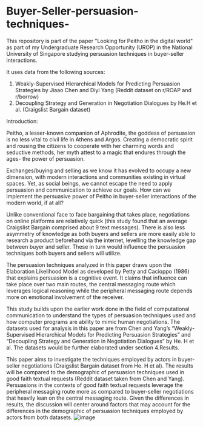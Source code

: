 # Buyer-Seller-persuasion-techniques-
This repository is part of the paper "Looking for Peitho in the digital world" as part of my Undergraduate Research Opportunity (UROP) in the National University of Singapore studying persuasion techniques in buyer-seller interactions.

It uses data from the following sources: 
1. Weakly-Supervised Hierarchical Models for Predicting Persuasion Strategies by Jiaao Chen and Diyi Yang (Reddit dataset on r/ROAP and r/borrow) 
2. Decoupling Strategy and Generation in Negotiation Dialogues by He.H et al. (Craigslist Bargain dataset) 

Introduction:

Peitho, a lesser-known companion of Aphrodite, the goddess of persuasion is no less vital to civil life in Athens and Argos. Creating a democratic spirit and rousing the citizens to cooperate with her charming words and seductive methods, her myth attest to a magic that endures through the ages- the power of persuasion. 

Exchanges/buying and selling as we know it has evolved to occupy a new dimension, with modern interactions and communities existing in virtual spaces. Yet, as social beings, we cannot escape the need to apply persuasion and communication to achieve our goals. How can we implement the persuasive power of Peitho in buyer-seller interactions of the modern world, if at all?

Unlike conventional face to face bargaining that takes place, negotiations on online platforms are relatively quick (this study found that an average Craigslist Bargain comprised about 9 text messages). There is also less asymmetry of knowledge as both buyers and sellers are more easily able to research a product beforehand via the internet, levelling the knowledge gap between buyer and seller. These in turn would influence the persuasion techniques both buyers and sellers will utilize.

The persuasion techniques analyzed in this paper draws upon the Elaboration Likelihood Model as developed by Petty and Cacioppo (1986) that explains persuasion is a cognitive event. It claims that influence can take place over two main routes, the central messaging route which leverages logical reasoning while the peripheral messaging route depends more on emotional involvement of the receiver. 

This study builds upon the earlier work done in the field of computational communication to understand the types of persuasion techniques used and how computer programs are ability to mimic human negotiations. The datasets used for analysis in this paper are from Chen and Yang’s “Weakly-Supervised Hierarchical Models for Predicting Persuasion Strategies” and “Decoupling Strategy and Generation in Negotiation Dialogues” by He. H et al. The datasets would be further elaborated under section 4.Results. 

This paper aims to investigate the techniques employed by actors in buyer-seller negotiations (Craigslist Bargain dataset from He. H et al). The results will be compared to the demographic of persuasion techniques used in good faith textual requests (Reddit dataset taken from Chen and Yang). Persuasions in the contexts of good faith textual requests leverage the peripheral messaging route more as compared to buyer-seller negotiations that heavily lean on the central messaging route. Given the differences in results, the discussion will center around factors that may account for the differences in the demographic of persuasion techniques employed by actors from both datasets. 
![image](https://user-images.githubusercontent.com/108040730/202607586-98073711-1fed-4a6f-9e97-ac141b18ef1d.png)


